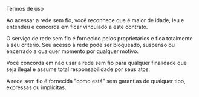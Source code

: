 Termos de uso

Ao acessar a rede sem fio, você reconhece que é maior de idade, leu e entendeu e concorda em ficar vinculado a este contrato.

O serviço de rede sem fio é fornecido pelos proprietários e fica totalmente a seu critério. Seu acesso à rede pode ser bloqueado, suspenso ou encerrado a qualquer momento por qualquer motivo.

Você concorda em não usar a rede sem fio para qualquer finalidade que seja ilegal e assume total responsabilidade por seus atos.

A rede sem fio é fornecida "como está" sem garantias de qualquer tipo, expressas ou implícitas.
